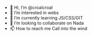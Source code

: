 - 👋 Hi, I’m @croalcroal
- 👀 I’m interested in webs
- 🌱 I’m currently learning JS/CSS/GIT
- 💞️ I’m looking to collaborate on Nada
- 📫 How to reach me Call into the wind

<!---
croalcroal/croalcroal is a ✨ special ✨ repository because its `README.md` (this file) appears on your GitHub profile.
You can click the Preview link to take a look at your changes.
--->
